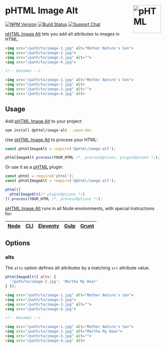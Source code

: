 # pHTML Image Alt [<img src="https://phtml.io/logo.svg" alt="pHTML" width="90" height="90" align="right">][phtml]

[![NPM Version][npm-img]][npm-url]
[![Build Status][cli-img]][cli-url]
[![Support Chat][git-img]][git-url]

[pHTML Image Alt] lets you add alt attributes to images in HTML.

```html
<img src="/path/to/image-1.jpg" alt="Mother Nature's Son">
<img src="/path/to/image-2.jpg">
<img src="/path/to/image-3.jpg" alt="">
<img src="/path/to/image-4.jpg">

<!-- becomes -->

<img src="/path/to/image-1.jpg" alt="Mother Nature's Son">
<img src="/path/to/image-2.jpg" alt>
<img src="/path/to/image-3.jpg" alt="">
<img src="/path/to/image-4.jpg" alt>
```

## Usage

Add [pHTML Image Alt] to your project:

```bash
npm install @phtml/image-alt --save-dev
```

Use [pHTML Image Alt] to process your HTML:

```js
const phtmlImageAlt = require('@phtml/image-alt');

phtmlImageAlt.process(YOUR_HTML /*, processOptions, pluginOptions */);
```

Or use it as a [pHTML] plugin:

```js
const phtml = require('phtml');
const phtmlImageAlt = require('@phtml/image-alt');

phtml([
  phtmlImageAlt(/* pluginOptions */)
]).process(YOUR_HTML /*, processOptions */);
```

[pHTML Image Alt] runs in all Node environments, with special instructions for:

| [Node](INSTALL.md#node) | [CLI](INSTALL.md#phtml-cli) | [Eleventy](INSTALL.md#eleventy) | [Gulp](INSTALL.md#gulp) | [Grunt](INSTALL.md#grunt) |
| --- | --- | --- | --- | --- |

## Options

### alts

The `alts` option defines alt attributes by a matching `src` attribute value.

```js
phtmlImageAlt({ alts: {
  '/path/to/image-2.jpg': 'Martha My Dear'
} });
```

```html
<img src="/path/to/image-1.jpg" alt="Mother Nature's Son">
<img src="/path/to/image-2.jpg">
<img src="/path/to/image-3.jpg" alt="">
<img src="/path/to/image-4.jpg">

<!-- becomes -->

<img src="/path/to/image-1.jpg" alt="Mother Nature's Son">
<img src="/path/to/image-2.jpg" alt="Martha My Dear">
<img src="/path/to/image-3.jpg" alt="">
<img src="/path/to/image-4.jpg" alt>
```

[cli-img]: https://img.shields.io/travis/phtmlorg/phtml-image-alt.svg
[cli-url]: https://travis-ci.org/phtmlorg/phtml-image-alt
[git-img]: https://img.shields.io/badge/support-chat-blue.svg
[git-url]: https://gitter.im/phtmlorg/phtml
[npm-img]: https://img.shields.io/npm/v/@phtml/image-alt.svg
[npm-url]: https://www.npmjs.com/package/@phtml/image-alt

[pHTML]: https://github.com/phtmlorg/phtml
[pHTML Image Alt]: https://github.com/phtmlorg/phtml-image-alt
